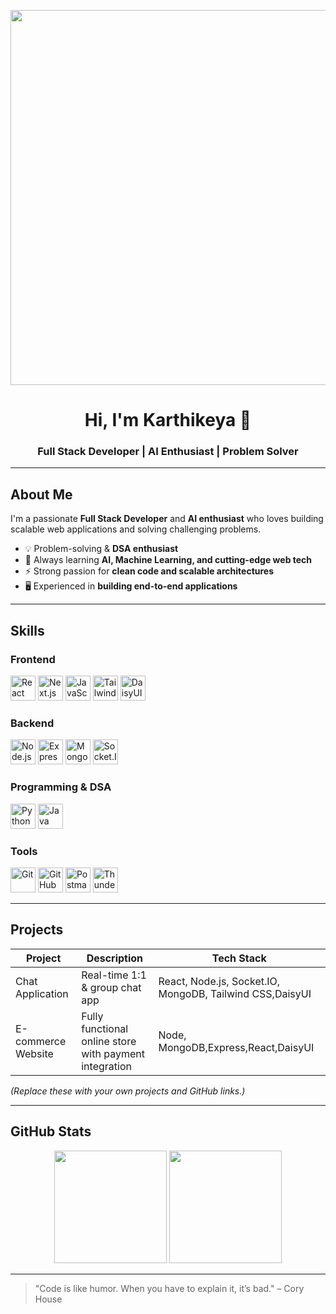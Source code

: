<p align="center">
  <img src="https://raw.githubusercontent.com/karanpratapsingh/portfolio/main/assets/banner.png" width="600"/>
</p>


<h1 align="center">Hi, I'm Karthikeya 👋</h1>
<h3 align="center">Full Stack Developer | AI Enthusiast | Problem Solver</h3>

---

## About Me
I'm a passionate **Full Stack Developer** and **AI enthusiast** who loves building scalable web applications and solving challenging problems.  

- 💡 Problem-solving & **DSA enthusiast**  
- 🌱 Always learning **AI, Machine Learning, and cutting-edge web tech**  
- ⚡ Strong passion for **clean code and scalable architectures**  
- 🖥️ Experienced in **building end-to-end applications**

---

## Skills

### **Frontend**
<p align="left">
  <img src="https://cdn.jsdelivr.net/gh/devicons/devicon/icons/react/react-original.svg" alt="React" width="40" height="40"/> 
  <img src="https://cdn.jsdelivr.net/gh/devicons/devicon/icons/nextjs/nextjs-original.svg" alt="Next.js" width="40" height="40"/> 
  <img src="https://cdn.jsdelivr.net/gh/devicons/devicon/icons/javascript/javascript-original.svg" alt="JavaScript" width="40" height="40"/> 
  <img src="https://raw.githubusercontent.com/saadeghi/files/main/tailwindcss-icon.svg" alt="Tailwind CSS" width="40" height="40"/> 
  <img src="https://raw.githubusercontent.com/saadeghi/files/main/daisyui-logo.svg" alt="DaisyUI" width="40" height="40"/>
</p>

### **Backend**
<p align="left">
  <img src="https://cdn.jsdelivr.net/gh/devicons/devicon/icons/nodejs/nodejs-original.svg" alt="Node.js" width="40" height="40"/> 
  <img src="https://cdn.jsdelivr.net/gh/devicons/devicon/icons/express/express-original.svg" alt="Express.js" width="40" height="40"/> 
  <img src="https://cdn.jsdelivr.net/gh/devicons/devicon/icons/mongodb/mongodb-original.svg" alt="MongoDB" width="40" height="40"/> 
  <img src="https://cdn.jsdelivr.net/gh/devicons/devicon/icons/socketio/socketio-original.svg" alt="Socket.IO" width="40" height="40"/> 
</p>

### **Programming & DSA**
<p align="left">
  <img src="https://cdn.jsdelivr.net/gh/devicons/devicon/icons/python/python-original.svg" alt="Python" width="40" height="40"/> 
  <img src="https://cdn.jsdelivr.net/gh/devicons/devicon/icons/java/java-original.svg" alt="Java" width="40" height="40"/> 
</p>

### **Tools**
<p align="left">
  <img src="https://cdn.jsdelivr.net/gh/devicons/devicon/icons/git/git-original.svg" alt="Git" width="40" height="40"/> 
  <img src="https://cdn.jsdelivr.net/gh/devicons/devicon/icons/github/github-original.svg" alt="GitHub" width="40" height="40"/> 
  <img src="https://cdn.iconscout.com/icon/free/png-256/postman-3521655-2944920.png" alt="Postman" width="40" height="40"/> 
  <img src="https://raw.githubusercontent.com/thunderclient/logo/main/logo.png" alt="Thunder Client" width="40" height="40"/>
</p>

---

## Projects
| Project | Description | Tech Stack |
|---------|-------------|------------|
| Chat Application | Real-time 1:1 & group chat app | React, Node.js, Socket.IO, MongoDB, Tailwind CSS,DaisyUI|
| E-commerce Website | Fully functional online store with payment integration | Node, MongoDB,Express,React,DaisyUI |


*(Replace these with your own projects and GitHub links.)*

---

## GitHub Stats
<p align="center">
  <img height="180em" src="https://github-readme-stats.vercel.app/api?username=karthikeya-143&show_icons=true&theme=tokyonight&hide_border=true" />
  <img height="180em" src="https://github-readme-streak-stats.herokuapp.com/?user=karthikeya-143&theme=tokyonight&hide_border=true" />
</p>

---

> "Code is like humor. When you have to explain it, it’s bad." – Cory House

